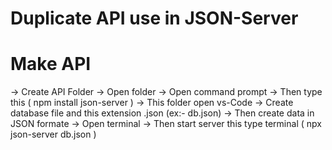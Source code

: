 # Duplicate API use in JSON-Server

# Make API
-> Create API Folder
-> Open folder -> Open command prompt
-> Then type this ( npm install json-server )
-> This folder open vs-Code
-> Create database file and this extension .json (ex:- db.json)
-> Then create data in JSON formate
-> Open terminal
-> Then start server this type terminal ( npx json-server db.json )
